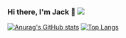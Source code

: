 ### Hi there, I'm Jack 👋 ![](https://komarev.com/ghpvc/?username=jackperlo)
[![Anurag's GitHub stats](https://github-readme-stats.vercel.app/api?username=jackperlo&show_icons=true&count_private=true&theme=transparent&hide=issues,contribs)](https://github.com/jackperlo/)
[![Top Langs](https://github-readme-stats.vercel.app/api/top-langs/?username=jackperlo&theme=transparent&hide=html,MakeFile&layout=compact&langs_count=6)](https://github.com/jackperlo/)
<!--[![Readme Card](https://github-readme-stats.vercel.app/api/pin/?username=jackperlo&repo=bachelor-thesis&theme=transparent)](https://github.com/jackperlo/bachelor-thesis)
[![Readme Card](https://github-readme-stats.vercel.app/api/pin/?username=jackperlo&repo=rust_y_stuffs&theme=transparent)](https://github.com/jackperlo/rust_y_stuffs)
[![Readme Card](https://github-readme-stats.vercel.app/api/pin/?username=jackperlo&repo=al-got-rithms&theme=transparent)](https://github.com/jackperlo/al-got-rithms)
[![Readme Card](https://github-readme-stats.vercel.app/api/pin/?username=jackperlo&repo=ARM_assembler&theme=transparent)](https://github.com/jackperlo/ARM_assembler)
[![Readme Card](https://github-readme-stats.vercel.app/api/pin/?username=jackperlo&repo=Concurrent-Programming&theme=transparent)](https://github.com/jackperlo/Concurrent-Programming)
[![Readme Card](https://github-readme-stats.vercel.app/api/pin/?username=jackperlo&repo=full-stack-react-app&theme=transparent)](https://github.com/jackperlo/full-stack-react-app)
-->

<!--
**jackperlo/jackperlo** is a ✨ _special_ ✨ repository because its `README.md` (this file) appears on your GitHub profile.

Here are some ideas to get you started:

- 🔭 I’m currently working on ...
- 🌱 I’m currently learning ...
- 👯 I’m looking to collaborate on ...
- 🤔 I’m looking for help with ...
- 💬 Ask me about ...
- 📫 How to reach me: ...
- 😄 Pronouns: ...
- ⚡ Fun fact: ...
-->
